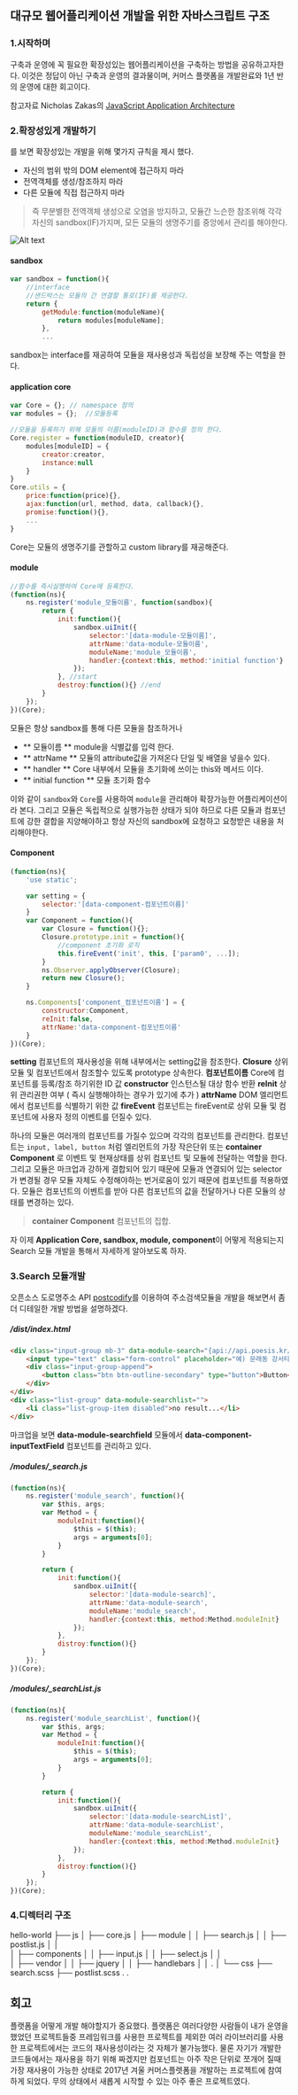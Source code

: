 ## 대규모 웹어플리케이션 개발을 위한 자바스크립트 구조

### 1.시작하며
구축과 운영에 꼭 필요한 확장성있는 웹어플리케이션을 구축하는 방법을 공유하고자한다. 이것은 정답이 아닌 구축과 운영의 결과물이며,
커머스 플랫폼을 개발완료와 1년 반의 운영에 대한 회고이다.

참고자료 Nicholas Zakas의 [JavaScript Application Architecture](https://www.slideshare.net/nzakas/scalable-javascript-application-architecture)

### 2.확장성있게 개발하기
를 보면 확장성있는 개발을 위해 몇가지 규칙을 제시 했다.
- 자신의 범위 밖의 DOM element에 접근하지 마라
- 전역객체를 생성/참조하지 마라
- 다른 모듈에 직접 접근하지 마라

> 즉 무분별한 전역객체 생성으로 오염을 방지하고, 모듈간 느슨한 참조위해 각각 자신의 sandbox(IF)가지며, 모든 모듈의 생명주기를 중앙에서 관리를 해야한다.

![Alt text](/architecture.png "sandbox architecture")

#### sandbox
```javascript
var sandbox = function(){
    //interface
	//샌드박스는 모듈의 간 연결할 통로(IF)를 제공한다.
    return {
        getModule:function(moduleName){
            return modules[moduleName];
        },
        ...

```
sandbox는 interface를 재공하여 모듈을 재사용성과 독립성을 보장해 주는 역할을 한다.

#### application core
```javascript
var Core = {}; // namespace 정의
var modules = {};  //모듈등록

//모듈을 등록하기 위해 모듈의 이름(moduleID)과 함수를 정의 한다.
Core.register = function(moduleID, creator){
	modules[moduleID] = {
		creator:creator,
		instance:null
	}
}
Core.utils = {
	price:function(price){},
	ajax:function(url, method, data, callback){},
	promise:function(){},
	...
}
```
Core는 모듈의 생명주기를 관할하고 custom library를 재공해준다.

#### module
```javascript
//함수를 즉시실행하여 Core에 등록한다.
(function(ns){
	ns.register('module_모듈이름', function(sandbox){
	    return {
	        init:function(){
				sandbox.uiInit({
					selector:'[data-module-모듈이름]',
					attrName:'data-module-모듈이름',
					moduleName:'module_모듈이름',
					handler:{context:this, method:'initial function'}
				});
			}, //start
	        destroy:function(){} //end
	    }
	});
})(Core);
```
모듈은 항상 sandbox를 통해 다른 모듈을 참조하거나
- ** 모듈이름 ** module을 식별값를 입력 한다.
- ** attrName ** 모듈의 attribute값을 가져온다 단일 및 배열을 넣을수 있다.
- ** handler ** Core 내부에서 모듈을 초기화에 쓰이는 this와 메서드 이다.
- ** initial function ** 모듈 초기화 함수

이와 같이 `sandbox`와 `Core`를 사용하여 `module`을 관리해야 확장가능한 어플리케이션이라 본다. 그리고 모듈은 독립적으로 실행가능한 상태가 되야 하므로 다른 모듈과 컴포넌트에 강한 결합을 지양해야하고 항상 자신의 sandbox에 요청하고 요청받은 내용을 처리해야한다.


#### Component
```javaScript
(function(ns){
	'use static';

	var setting = {
		selector:'[data-component-컴포넌트이름]'
	}
	var Component = function(){
		var Closure = function(){};
		Closure.prototype.init = function(){
			//component 초기화 로직
			this.fireEvent('init', this, ['param0', ...]);
		}
		ns.Observer.applyObserver(Closure);
		return new Closure();
	}

	ns.Components['component_컴포넌트이름'] = {
		constructor:Component,
		reInit:false,
		attrName:'data-component-컴포넌트이름'
	}
})(Core);
```
**setting** 컴포넌트의 재사용성을 위해 내부에서는 setting값을 참조한다.
**Closure** 상위 모듈 및 컴포넌트에서 참조할수 있도록 prototype 상속한다.
**컴포넌트이름** Core에 컴포넌트를 등록/참조 하기위한 ID 값
**constructor** 인스턴스될 대상 함수 반환
**reInit** 상위 관리권한 여부 ( 즉시 실행해야하는 경우가 있기에 추가 )
**attrName** DOM 엘리먼트에서 컴포넌트를 식별하기 위한 값
**fireEvent** 컴포넌트는 fireEvent로 상위 모듈 및 컴포넌트에 사용자 정의 이벤트를 던질수 있다.

하나의 모듈은 여러개의 컴포넌트를 가질수 있으며 각각의 컴포넌트를 관리한다.
컴포넌트는 `input, label, button` 처럼 엘리먼트의 가장 작은단위 또는 **container Component** 로 이벤트 및 현재상태를 상위 컴포넌트 및 모듈에 전달하는 역할을 한다.
그리고 모듈은 마크업과 강하게 결합되어 있기 때문에 모듈과 연결되어 있는 selector가 변경될 경우 모듈 자체도 수정해야하는 번거로움이 있기 때문에 컴포넌트를 적용하였다.
모듈은 컴포넌트의 이벤트를 받아 다른 컴포넌트의 값을 전달하거나 다른 모듈의 상태를 변경하는 있다.
> **container Component** 컴포넌트의 집합.

자 이제 **Application Core, sandbox, module, component**이 어떻게 적용되는지 Search 모듈 개발을 통해서 자세하게 알아보도록 하자.

### 3.Search 모듈개발
오픈소스 도로명주소 API [postcodify](https://www.poesis.org/postcodify/)를 이용하여 주소검색모듈을 개발을 해보면서 좀더 디테일한 개발 방법을 설명하겠다.

##### /dist/index.html
```html
<div class="input-group mb-3" data-module-search="{api://api.poesis.kr/post/search.php, errMsg:주소를 입력해주세요}">
	<input type="text" class="form-control" placeholder="예) 문래동 강서타워, 선유로 82" data-component-inputtextfield="">
	<div class="input-group-append">
		<button class="btn btn-outline-secondary" type="button">Button</button>
	</div>
</div>
<div class="list-group" data-module-searchlist="">
	<li class="list-group-item disabled">no result...</li>
</div>
```
마크업을 보면 **data-module-searchfield** 모듈에서 **data-component-inputTextField** 컴포넌트를 관리하고 있다.

##### /modules/_search.js
```javascript
(function(ns){
	ns.register('module_search', function(){
		var $this, args;
		var Method = {
			moduleInit:function(){
				$this = $(this);
				args = arguments[0];
			}
		}

		return {
			init:function(){
				sandbox.uiInit({
					selector:'[data-module-search]',
					attrName:'data-module-search',
					moduleName:'module_search',
					handler:{context:this, method:Method.moduleInit}
				});
			},
			distroy:function(){}
		}
	});
})(Core);
```

##### /modules/_searchList.js
```javaScript
(function(ns){
	ns.register('module_searchList', function(){
		var $this, args;
		var Method = {
			moduleInit:function(){
				$this = $(this);
				args = arguments[0];
			}
		}

		return {
			init:function(){
				sandbox.uiInit({
					selector:'[data-module-searchList]',
					attrName:'data-module-searchList',
					moduleName:'module_searchList',
					handler:{context:this, method:Method.moduleInit}
				});
			},
			distroy:function(){}
		}
	});
})(Core);
```

### 4.디렉터리 구조

hello-world
├── js
│   ├── core.js
│   ├── module
│   │    ├── search.js
│   │    ├── postlist.js
│   │            
│   ├── components
│   │    ├── input.js
│   │    ├── select.js
│   │            
│   ├── vendor
│   │    ├── jquery
│   │    ├── handlebars
│   │            .
│
└── css
    ├── search.scss
    ├── postlist.scss
        .
        .


## 회고
플랫폼을 어떻게 개발 해야할지가 중요했다. 플랫폼은 여러다양한 사람들이
내가 운영을 했었던 프로젝트들중 프레임워크를 사용한 프로젝트를 제외한 여러 라이브러리를 사용한 프로젝트에서는 코드의 재사용성이라는 것 자체가 불가능했다. 물론 자기가 개발한 코드들에서는 재사용을 하기 위해 짜겠지만
컴포넌트는 아주 작은 단위로 쪼개어 질때 가장 재사용이 가능한 상태로
2017년 겨울 커머스플렛폼을 개발하는 프로젝트에 참여하게 되었다. 무의 상태에서 새롭게 시작할 수 있는 아주 좋은 프로젝트였다.

